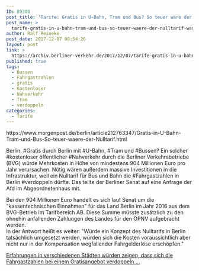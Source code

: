 ```yaml
---
ID: 89308
post_title: 'Tarife: Gratis in U-Bahn, Tram und Bus? So teuer wäre der Nulltarif  Was würde es das Land kosten, wenn man bei der BVG die Tickets abschaffen würde?, aus Berliner Morgenpost'
post_name: >
  tarife-gratis-in-u-bahn-tram-und-bus-so-teuer-waere-der-nulltarif-was-wuerde-es-das-land-kosten-wenn-man-bei-der-bvg-die-tickets-abschaffen-wuerde-aus-berliner-morgenpost
author: Ralf Reineke
post_date: 2017-12-07 08:54:26
layout: post
link: >
  https://archiv.berliner-verkehr.de/2017/12/07/tarife-gratis-in-u-bahn-tram-und-bus-so-teuer-waere-der-nulltarif-was-wuerde-es-das-land-kosten-wenn-man-bei-der-bvg-die-tickets-abschaffen-wuerde-aus-berliner-morgenpost/
published: true
tags:
  - Bussen
  - Fahrgastzahlen
  - gratis
  - Kostenloser
  - Nahverkehr
  - Tram
  - verdoppeln
categories:
  - Tarife
---
```

<p>
	https://www.morgenpost.de/berlin/article212763347/Gratis-in-U-Bahn-Tram-und-Bus-So-teuer-waere-der-Nulltarif.html
</p>

<p>
	Berlin. #Gratis durch Berlin mit #U-Bahn, #Tram und #Bussen? Ein solcher #kostenloser &ouml;ffentlicher #Nahverkehr durch die Berliner Verkehrsbetriebe (BVG) w&uuml;rde Mehrkosten in H&ouml;he von mindestens 904 Millionen Euro pro Jahr verursachen. N&ouml;tig w&auml;ren au&szlig;erdem massive Investitionen in die Infrastruktur, weil ein Nulltarif f&uuml;r Bus und Bahn die #Fahrgastzahlen in Berlin #verdoppeln d&uuml;rfte. Das teilte der Berliner Senat auf eine Anfrage der Afd im Abgeordnetenhaus mit.
</p>

<p>
	Bei den 904 Millionen Euro handelt es sich laut Senat um die &quot;kassentechnischen Einnahmen&quot; f&uuml;r das Land Berlin im Jahr 2016 aus dem BVG-Betrieb im Tarifbereich AB. Diese Summe m&uuml;sste zus&auml;tzlich zu den ohnehin anfallenden Zahlungen des Landes f&uuml;r den &Ouml;PNV aufgebracht werden.<br />
	In der Antwort hei&szlig;t es weiter: &quot;W&uuml;rde ein Konzept des Nulltarifs in Berlin tats&auml;chlich umgesetzt werden, w&uuml;rden sich die Kosten voraussichtlich aber nicht nur in der Kompensation wegfallender Fahrgelderl&ouml;se ersch&ouml;pfen.&quot;
</p>

<p>
	<a href="https://www.morgenpost.de/berlin/article212763347/Gratis-in-U-Bahn-Tram-und-Bus-So-teuer-waere-der-Nulltarif.html">Erfahrungen in verschiedenen St&auml;dten w&uuml;rden zeigen, dass sich die Fahrgastzahlen bei einem Gratisangebot verdoppeln ...</a>
</p>
